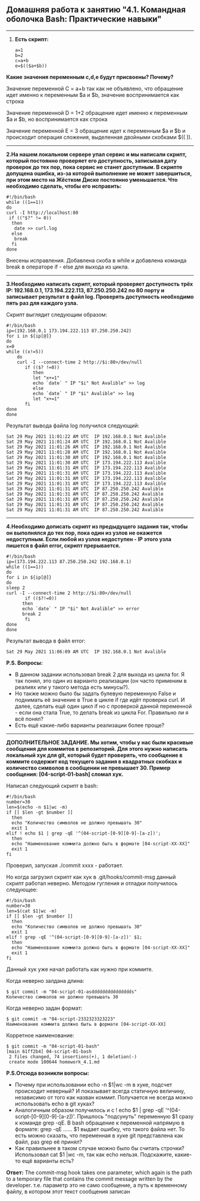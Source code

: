 ## Домашняя работа к занятию "4.1. Командная оболочка Bash: Практические навыки"
---

1. __Есть скрипт:__

	   a=1
	   b=2
	   c=a+b
	   e=$(($a+$b))
    
__Какие значения переменным c,d,e будут присвоены? Почему?__

Значение переменной С = a+b так как не объявлено, что обращение идет именно к переменным $a и $b, значение воспринимается как строка

Значение переменной D = 1+2 обращение идет именно к переменным $a и $b, но воспринимается как строка

Значение переменной E = 3 обращение идет к переменным $a и $b и происходит операция сложения, выделенная двойными скобками $(( )).

---
__2.На нашем локальном сервере упал сервис и мы написали скрипт, который постоянно проверяет его доступность, записывая дату проверок до тех пор, пока сервис не станет доступным. В скрипте допущена ошибка, из-за которой выполнение не может завершиться, при этом место на Жёстком Диске постоянно уменьшается. Что необходимо сделать, чтобы его исправить:__

	#!/bin/bash
	while ((1==1))
	do
	curl -I http://localhost:80
	 if (("$?" != 0))
	  then
	   date >> curl.log
	  else
	   break
	  fi
	done
Внесены исправления. Добавлена скоба в while и добавлена команда break в операторе if - else для выхода из цикла.

---
__3.Необходимо написать скрипт, который проверяет доступность трёх IP: 192.168.0.1, 173.194.222.113, 87.250.250.242 по 80 порту и записывает результат в файл log. 
Проверять доступность необходимо пять раз для каждого узла.__

Скрипт выглядит следующим образом:

	#!/bin/bash
	ip=(192.168.0.1 173.194.222.113 87.250.250.242)
	for i in ${ip[@]}
	do
	x=0
	while ((x!=5))
	    do
	    curl -I --connect-time 2 http://$i:80>/dev/null
	       if (($? !=0))
	          then
	          let "x+=1"
	          echo `date` " IP "$i" Not Avalible" >> log
	          else
	          echo `date` " IP "$i" Avalible" >> log
	          let "x+=1"
	       fi
	done
	done
Результат вывода файла log получился следующий:

	Sat 29 May 2021 11:01:22 AM UTC  IP 192.168.0.1 Not Avalible
	Sat 29 May 2021 11:01:24 AM UTC  IP 192.168.0.1 Not Avalible
	Sat 29 May 2021 11:01:26 AM UTC  IP 192.168.0.1 Not Avalible
	Sat 29 May 2021 11:01:28 AM UTC  IP 192.168.0.1 Not Avalible
	Sat 29 May 2021 11:01:30 AM UTC  IP 192.168.0.1 Not Avalible
	Sat 29 May 2021 11:01:30 AM UTC  IP 173.194.222.113 Avalible
	Sat 29 May 2021 11:01:31 AM UTC  IP 173.194.222.113 Avalible
	Sat 29 May 2021 11:01:31 AM UTC  IP 173.194.222.113 Avalible
	Sat 29 May 2021 11:01:31 AM UTC  IP 173.194.222.113 Avalible
	Sat 29 May 2021 11:01:31 AM UTC  IP 173.194.222.113 Avalible
	Sat 29 May 2021 11:01:31 AM UTC  IP 87.250.250.242 Avalible
	Sat 29 May 2021 11:01:31 AM UTC  IP 87.250.250.242 Avalible
	Sat 29 May 2021 11:01:31 AM UTC  IP 87.250.250.242 Avalible
	Sat 29 May 2021 11:01:31 AM UTC  IP 87.250.250.242 Avalible
	Sat 29 May 2021 11:01:31 AM UTC  IP 87.250.250.242 Avalible

---
__4.Необходимо дописать скрипт из предыдущего задания так, чтобы он выполнялся до тех пор, пока один из узлов не окажется недоступным. 
Если любой из узлов недоступен - IP этого узла пишется в файл error, скрипт прерывается.__

	#!/bin/bash
	ip=(173.194.222.113 87.250.250.242 192.168.0.1)
	while ((1==1))
	do
	for i in ${ip[@]}
	do
	sleep 2
	curl -I --connect-time 2 http://$i:80>/dev/null
	       if (($?!=0))
		  then
		  echo `date` " IP "$i" Not Avalible" >> error
		  break 2
	       fi
	done
	done
Результат вывода в файл error:

	Sat 29 May 2021 11:06:09 AM UTC  IP 192.168.0.1 Not Avalible

__P.S. Вопросы:__
- В данном задании использовал break 2 для выхода из цикла for. Я так понял, это один из варианто реализации (он часто применим в реалиях или у такого метода есть минусы?). 
- Но также можно было бы задать булевую переменную False и поднимать её значение в True в цикле if где идёт проверка curl. И далее, сделать ещё один цикл if но с проверкой данной переменной - если она стала True, то делать break из цикла For. Правильно ли я всё понял? 
- Есть ещё какие-либо варианты реализации более проще?

---
__ДОПОЛНИТЕЛЬНОЕ ЗАДАНИЕ. Мы хотим, чтобы у нас были красивые сообщения для коммитов в репозиторий. Для этого нужно написать локальный хук для git, который будет проверять, что сообщение в коммите содержит код текущего задания в квадратных скобках и количество символов в сообщении не превышает 30. Пример сообщения: [04-script-01-bash] сломал хук.__

Написал следующий скрипт в bash:

	#!/bin/bash
	number=30
	len=$(echo -n $1|wc -m)
	if [[ $len -gt $number ]]
	  then
	  echo "Количество символов не должно превышать 30"
	  exit 1
	elif ! echo $1 | grep -qE '^(04-script-[0-9][0-9]-[a-z])';
	  then
	  echo "Наименование коммита должно быть в формате [04-script-XX-XX]"
	  exit 1
	fi
Проверил, запуская ./commit xxxx - работает.

Но когда загрузил скрипт как хук в .git/hooks/commit-msg данный скрипт работал неверно. Методом гугления и отладки получилось следующее:

	#!/bin/bash
	number=30
	len=$(cat $1|wc -m)
	if [[ $len -gt $number ]]
	  then
	  echo "Количество символов не должно превышать 30"
	  exit 1
	elif ! grep -qE '^(04-script-[0-9][0-9]-[a-z])' $1;
	  then
	  echo "Наименование коммита должно быть в формате [04-script-XX-XX]"
	  exit 1
	fi

Данный хук уже начал работать как нужно при коммите.

Когда неверно залдана длина:
	
	$ git commit -m "04-script-01-asddddddddddddddds"
	Количество символов не должно превышать 30

Когда неверно задан формат:

	$ git commit -m "04-script-2332323323223"
	Наименование коммита должно быть в формате [04-script-XX-XX]

Корретное наименование:

	$ git commit -m "04-script-01-bash"
	[main 61ff2b4] 04-script-01-bash
	 2 files changed, 74 insertions(+), 1 deletion(-)
	 create mode 100644 homework_4.1.md

__P.S.Отсюда возникли вопросы:__
- Почему при использовании echo -n $1|wc -m в хуке, подсчет происходит неверный? И показывает всегда статичную величину, независимо от того как назван коммит. Получается не всегда можно использовать echo в git хуках?
- Аналогичным образом получилось и с ! echo $1 | grep -qE '^(04-script-[0-9][0-9]-[a-z])'. Пришлось "подсунуть" переменную $1 сразу к команде grep -qE. В bash обращение к переменной напрямую в формате: grep -qE ...... $1 выдает ошибку, что такого файла нет. То есть можно сказать, что переменная в хуке git представлена как файл, раз grep её принял? 
- Как правильнее в таком случае можно было бы считать строчки? Использовал cat $1 |wc -m, так как echo нельзя. Подскажите, какие-то ещё варианты есть?

**Ответ:**
The commit-msg hook takes one parameter, which again is the path to a temporary file that contains the commit message written by the developer.
т.е. параметр это не само сообщение, а путь к временному файлу, в котором этот текст сообщения записан

